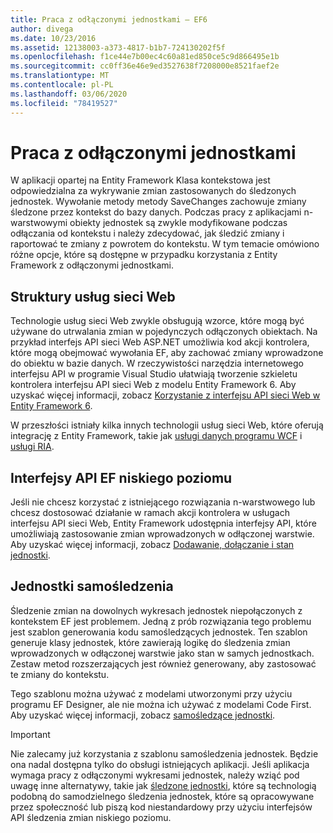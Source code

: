 ```yaml
---
title: Praca z odłączonymi jednostkami — EF6
author: divega
ms.date: 10/23/2016
ms.assetid: 12138003-a373-4817-b1b7-724130202f5f
ms.openlocfilehash: f1ce44e7b00ec4c60a81ed850ce5c9d866495e1b
ms.sourcegitcommit: cc0ff36e46e9ed3527638f7208000e8521faef2e
ms.translationtype: MT
ms.contentlocale: pl-PL
ms.lasthandoff: 03/06/2020
ms.locfileid: "78419527"
---
```

# <a name="working-with-disconnected-entities"></a>Praca z odłączonymi jednostkami
W aplikacji opartej na Entity Framework Klasa kontekstowa jest odpowiedzialna za wykrywanie zmian zastosowanych do śledzonych jednostek. Wywołanie metody metody SaveChanges zachowuje zmiany śledzone przez kontekst do bazy danych. Podczas pracy z aplikacjami n-warstwowymi obiekty jednostek są zwykle modyfikowane podczas odłączania od kontekstu i należy zdecydować, jak śledzić zmiany i raportować te zmiany z powrotem do kontekstu. W tym temacie omówiono różne opcje, które są dostępne w przypadku korzystania z Entity Framework z odłączonymi jednostkami.   

## <a name="web-service-frameworks"></a>Struktury usług sieci Web

Technologie usług sieci Web zwykle obsługują wzorce, które mogą być używane do utrwalania zmian w pojedynczych odłączonych obiektach. Na przykład interfejs API sieci Web ASP.NET umożliwia kod akcji kontrolera, które mogą obejmować wywołania EF, aby zachować zmiany wprowadzone do obiektu w bazie danych. W rzeczywistości narzędzia internetowego interfejsu API w programie Visual Studio ułatwiają tworzenie szkieletu kontrolera interfejsu API sieci Web z modelu Entity Framework 6. Aby uzyskać więcej informacji, zobacz [Korzystanie z interfejsu API sieci Web w Entity Framework 6](https://docs.microsoft.com/aspnet/web-api/overview/data/using-web-api-with-entity-framework/).   

W przeszłości istniały kilka innych technologii usług sieci Web, które oferują integrację z Entity Framework, takie jak [usługi danych programu WCF](https://docs.microsoft.com/dotnet/framework/data/wcf/create-a-data-service-using-an-adonet-ef-data-wcf) i [usługi RIA](https://docs.microsoft.com/previous-versions/dotnet/wcf-ria/ee707344(v=vs.91)).

## <a name="low-level-ef-apis"></a>Interfejsy API EF niskiego poziomu

Jeśli nie chcesz korzystać z istniejącego rozwiązania n-warstwowego lub chcesz dostosować działanie w ramach akcji kontrolera w usługach interfejsu API sieci Web, Entity Framework udostępnia interfejsy API, które umożliwiają zastosowanie zmian wprowadzonych w odłączonej warstwie. Aby uzyskać więcej informacji, zobacz [Dodawanie, dołączanie i stan jednostki](~/ef6/saving/change-tracking/entity-state.md).  

## <a name="self-tracking-entities"></a>Jednostki samośledzenia  

Śledzenie zmian na dowolnych wykresach jednostek niepołączonych z kontekstem EF jest problemem. Jedną z prób rozwiązania tego problemu jest szablon generowania kodu samośledzących jednostek. Ten szablon generuje klasy jednostek, które zawierają logikę do śledzenia zmian wprowadzonych w odłączonej warstwie jako stan w samych jednostkach. Zestaw metod rozszerzających jest również generowany, aby zastosować te zmiany do kontekstu.

Tego szablonu można używać z modelami utworzonymi przy użyciu programu EF Designer, ale nie można ich używać z modelami Code First. Aby uzyskać więcej informacji, zobacz [samośledzące jednostki](self-tracking-entities/index.md).  

> [!IMPORTANT]
> Nie zalecamy już korzystania z szablonu samośledzenia jednostek. Będzie ona nadal dostępna tylko do obsługi istniejących aplikacji. Jeśli aplikacja wymaga pracy z odłączonymi wykresami jednostek, należy wziąć pod uwagę inne alternatywy, takie jak [śledzone jednostki](https://trackableentities.github.io/), które są technologią podobną do samodzielnego śledzenia jednostek, które są opracowywane przez społeczność lub piszą kod niestandardowy przy użyciu interfejsów API śledzenia zmian niskiego poziomu.
